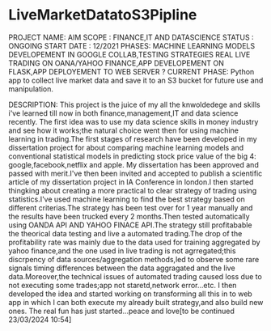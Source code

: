 # LiveMarketDatatoS3Pipline
PROJECT NAME: AIM
SCOPE : FINANCE,IT AND DATASCIENCE
STATUS : ONGOING
START DATE : 12/2021
PHASES: MACHINE LEARNING MODELS DEVELOPEMENT IN GOOGLE COLLAB,TESTING STRATEGIES REAL LIVE TRADING ON OANA/YAHOO FINANCE,APP DEVELOPEMENT ON FLASK,APP DEPLOYEMENT TO WEB SERVER ?
CURRENT PHASE: Python app to collect live market data and save it to an S3 bucket for future use and manipulation.

DESCRIPTION: 
This project is the juice of my all the knwoldedege and skills i've learned till now in both finance,management,IT and data science recently.
The first idea was to use my data science skills in money industry and see how it works;the natural choice went then for using machine learning in trading.The first stages of research have been 
developed in my dissertation project for about comparing machine learning models and conventional statistical models in predicting stock price value of the big 4: google,facebook,netflix and apple.
My dissertation has been approved and passed with merit.I've then been invited and accepted to publish a scientific article of my dissertation project in IA Conference in london.I then started thingking
about creating a more practical to clear strategy of trading using statistics.I've used machine learning to find the best strategy based on different criterias.The strategy has been test over for 
1 year manually and the results have been trucked every 2 months.Then tested automatically using OANDA API AND YAHOO FINACE API.The strategy still profitabable the theorical data testing and live a
automated trading.The drop of the profitability rate was mainly due to the data used for training aggregated by yahoo finance,and the one used in live trading is not agrregated;this discrpency of 
data sources/aggregation methods,led to observe some rare signals timing differences between the data aggragated and the live data.Moreover,the technical issues of automated trading caused loss
due to not executing some trades;app not staretd,network error...etc.
I then developed the idea and started working on transforming all this in to web app in which I can both execute my already built strategy,and also build new ones.
The real fun has just started...peace and love[to be continued 23/03/2024 10:54]

